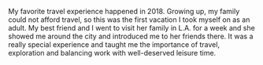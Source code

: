 My favorite travel experience happened in 2018. Growing up, my family could not afford travel, so this was the first vacation I took myself on as an adult. My best friend and I went to visit her family in L.A. for a week and she showed me around the city and introduced me to her friends there. It was a really special experience and taught me the importance of travel, exploration and balancing work with well-deserved leisure time.
